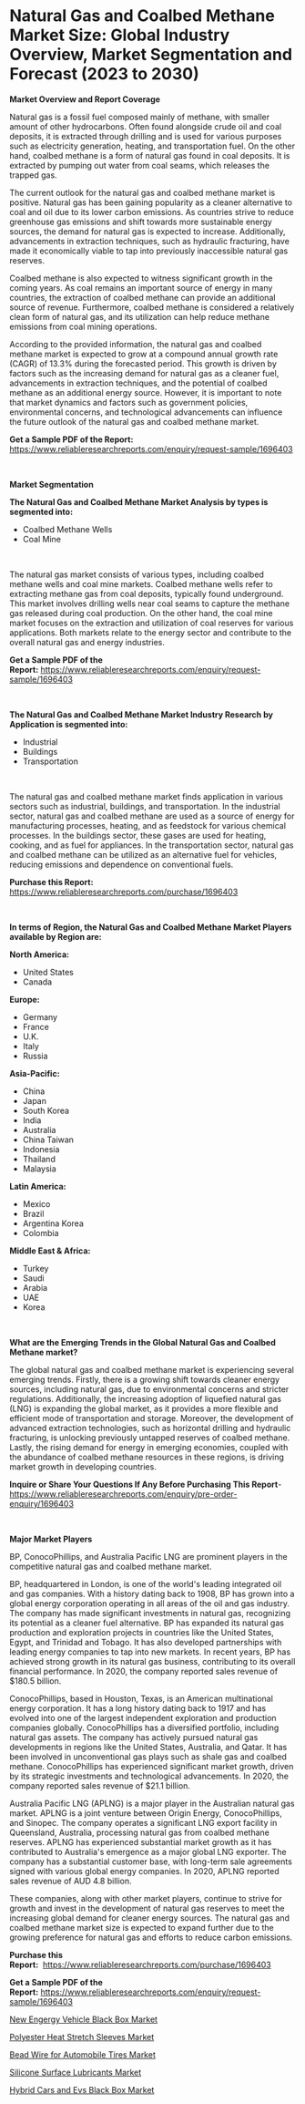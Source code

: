 <p><h1>Natural Gas and Coalbed Methane Market Size: Global Industry Overview, Market Segmentation and Forecast (2023 to 2030)</h1></p><p><strong>Market Overview and Report Coverage</strong></p>
<p><p>Natural gas is a fossil fuel composed mainly of methane, with smaller amount of other hydrocarbons. Often found alongside crude oil and coal deposits, it is extracted through drilling and is used for various purposes such as electricity generation, heating, and transportation fuel. On the other hand, coalbed methane is a form of natural gas found in coal deposits. It is extracted by pumping out water from coal seams, which releases the trapped gas.</p><p>The current outlook for the natural gas and coalbed methane market is positive. Natural gas has been gaining popularity as a cleaner alternative to coal and oil due to its lower carbon emissions. As countries strive to reduce greenhouse gas emissions and shift towards more sustainable energy sources, the demand for natural gas is expected to increase. Additionally, advancements in extraction techniques, such as hydraulic fracturing, have made it economically viable to tap into previously inaccessible natural gas reserves.</p><p>Coalbed methane is also expected to witness significant growth in the coming years. As coal remains an important source of energy in many countries, the extraction of coalbed methane can provide an additional source of revenue. Furthermore, coalbed methane is considered a relatively clean form of natural gas, and its utilization can help reduce methane emissions from coal mining operations.</p><p>According to the provided information, the natural gas and coalbed methane market is expected to grow at a compound annual growth rate (CAGR) of 13.3% during the forecasted period. This growth is driven by factors such as the increasing demand for natural gas as a cleaner fuel, advancements in extraction techniques, and the potential of coalbed methane as an additional energy source. However, it is important to note that market dynamics and factors such as government policies, environmental concerns, and technological advancements can influence the future outlook of the natural gas and coalbed methane market.</p></p>
<p><strong>Get a Sample PDF of the Report:</strong> <a href="https://www.reliableresearchreports.com/enquiry/request-sample/1696403">https://www.reliableresearchreports.com/enquiry/request-sample/1696403</a></p>
<p>&nbsp;</p>
<p><strong>Market Segmentation</strong></p>
<p><strong>The Natural Gas and Coalbed Methane Market Analysis by types is segmented into:</strong></p>
<p><ul><li>Coalbed Methane Wells</li><li>Coal Mine</li></ul></p>
<p>&nbsp;</p>
<p><p>The natural gas market consists of various types, including coalbed methane wells and coal mine markets. Coalbed methane wells refer to extracting methane gas from coal deposits, typically found underground. This market involves drilling wells near coal seams to capture the methane gas released during coal production. On the other hand, the coal mine market focuses on the extraction and utilization of coal reserves for various applications. Both markets relate to the energy sector and contribute to the overall natural gas and energy industries.</p></p>
<p><strong>Get a Sample PDF of the Report:</strong>&nbsp;<a href="https://www.reliableresearchreports.com/enquiry/request-sample/1696403">https://www.reliableresearchreports.com/enquiry/request-sample/1696403</a></p>
<p>&nbsp;</p>
<p><strong>The Natural Gas and Coalbed Methane Market Industry Research by Application is segmented into:</strong></p>
<p><ul><li>Industrial</li><li>Buildings</li><li>Transportation</li></ul></p>
<p>&nbsp;</p>
<p><p>The natural gas and coalbed methane market finds application in various sectors such as industrial, buildings, and transportation. In the industrial sector, natural gas and coalbed methane are used as a source of energy for manufacturing processes, heating, and as feedstock for various chemical processes. In the buildings sector, these gases are used for heating, cooking, and as fuel for appliances. In the transportation sector, natural gas and coalbed methane can be utilized as an alternative fuel for vehicles, reducing emissions and dependence on conventional fuels.</p></p>
<p><strong>Purchase this Report:</strong>&nbsp; <a href="https://www.reliableresearchreports.com/purchase/1696403">https://www.reliableresearchreports.com/purchase/1696403</a></p>
<p>&nbsp;</p>
<p><strong>In terms of Region, the Natural Gas and Coalbed Methane Market Players available by Region are:</strong></p>
<p>
    <p> <strong> North America: </strong>
        <ul>
            <li>United States</li>
            <li>Canada</li>
        </ul>
        </p> 
    <p> <strong> Europe: </strong>
        <ul>
            <li>Germany</li>
            <li>France</li>
            <li>U.K.</li>
            <li>Italy</li>
            <li>Russia</li>
        </ul>
        </p> 
    <p> <strong> Asia-Pacific: </strong>
        <ul>
            <li>China</li>
            <li>Japan</li>
            <li>South Korea</li>
            <li>India</li>
            <li>Australia</li>
            <li>China Taiwan</li>
            <li>Indonesia</li>
            <li>Thailand</li>
            <li>Malaysia</li>
        </ul>
        </p> 
    <p> <strong> Latin America: </strong>
        <ul>
            <li>Mexico</li>
            <li>Brazil</li>
            <li>Argentina Korea</li>
            <li>Colombia</li>
        </ul>
        </p> 
    <p> <strong> Middle East & Africa: </strong>
        <ul>
            <li>Turkey</li>
            <li>Saudi</li>
            <li>Arabia</li>
            <li>UAE</li>
            <li>Korea</li>
        </ul>
    </p>
    </p>
<p>&nbsp;</p>
<p><strong>What are the Emerging Trends in the Global Natural Gas and Coalbed Methane market?</strong></p>
<p><p>The global natural gas and coalbed methane market is experiencing several emerging trends. Firstly, there is a growing shift towards cleaner energy sources, including natural gas, due to environmental concerns and stricter regulations. Additionally, the increasing adoption of liquefied natural gas (LNG) is expanding the global market, as it provides a more flexible and efficient mode of transportation and storage. Moreover, the development of advanced extraction technologies, such as horizontal drilling and hydraulic fracturing, is unlocking previously untapped reserves of coalbed methane. Lastly, the rising demand for energy in emerging economies, coupled with the abundance of coalbed methane resources in these regions, is driving market growth in developing countries.</p></p>
<p><strong>Inquire or Share Your Questions If Any Before Purchasing This Report</strong>- <a href="https://www.reliableresearchreports.com/enquiry/pre-order-enquiry/1696403">https://www.reliableresearchreports.com/enquiry/pre-order-enquiry/1696403</a></p>
<p>&nbsp;</p>
<p><strong>Major Market Players</strong></p>
<p><p>BP, ConocoPhillips, and Australia Pacific LNG are prominent players in the competitive natural gas and coalbed methane market.</p><p>BP, headquartered in London, is one of the world's leading integrated oil and gas companies. With a history dating back to 1908, BP has grown into a global energy corporation operating in all areas of the oil and gas industry. The company has made significant investments in natural gas, recognizing its potential as a cleaner fuel alternative. BP has expanded its natural gas production and exploration projects in countries like the United States, Egypt, and Trinidad and Tobago. It has also developed partnerships with leading energy companies to tap into new markets. In recent years, BP has achieved strong growth in its natural gas business, contributing to its overall financial performance. In 2020, the company reported sales revenue of $180.5 billion.</p><p>ConocoPhillips, based in Houston, Texas, is an American multinational energy corporation. It has a long history dating back to 1917 and has evolved into one of the largest independent exploration and production companies globally. ConocoPhillips has a diversified portfolio, including natural gas assets. The company has actively pursued natural gas developments in regions like the United States, Australia, and Qatar. It has been involved in unconventional gas plays such as shale gas and coalbed methane. ConocoPhillips has experienced significant market growth, driven by its strategic investments and technological advancements. In 2020, the company reported sales revenue of $21.1 billion.</p><p>Australia Pacific LNG (APLNG) is a major player in the Australian natural gas market. APLNG is a joint venture between Origin Energy, ConocoPhillips, and Sinopec. The company operates a significant LNG export facility in Queensland, Australia, processing natural gas from coalbed methane reserves. APLNG has experienced substantial market growth as it has contributed to Australia's emergence as a major global LNG exporter. The company has a substantial customer base, with long-term sale agreements signed with various global energy companies. In 2020, APLNG reported sales revenue of AUD 4.8 billion.</p><p>These companies, along with other market players, continue to strive for growth and invest in the development of natural gas reserves to meet the increasing global demand for cleaner energy sources. The natural gas and coalbed methane market size is expected to expand further due to the growing preference for natural gas and efforts to reduce carbon emissions.</p></p>
<p><strong>Purchase this Report:</strong>&nbsp;&nbsp;<a href="https://www.reliableresearchreports.com/purchase/1696403">https://www.reliableresearchreports.com/purchase/1696403</a></p>
<p></p>
<p><strong>Get a Sample PDF of the Report:</strong>&nbsp;<a href="https://www.reliableresearchreports.com/enquiry/request-sample/1696403">https://www.reliableresearchreports.com/enquiry/request-sample/1696403</a></p>
<p><p><a href="https://www.linkedin.com/pulse/new-engergy-vehicle-black-box-market-size-2023-2030-global-lhjce/">New Engergy Vehicle Black Box Market</a></p><p><a href="https://github.com/santosh758595/Market-Research-Report-List-1/blob/main/polyester-heat-stretch-sleeves-market.md">Polyester Heat Stretch Sleeves Market</a></p><p><a href="https://medium.com/@joanobrien1990/analyzing-bead-wire-for-automobile-tires-market-global-industry-perspective-and-forecast-2023-to-63aa915fe0ac">Bead Wire for Automobile Tires Market</a></p><p><a href="https://github.com/Chiragrp25/Market-Research-Report-List-1/blob/main/silicone-surface-lubricants-market.md">Silicone Surface Lubricants Market</a></p><p><a href="https://www.linkedin.com/pulse/hybrid-cars-evs-black-box-market-share-amp-new-trends-analysis-cnqhe/">Hybrid Cars and Evs Black Box Market</a></p></p>